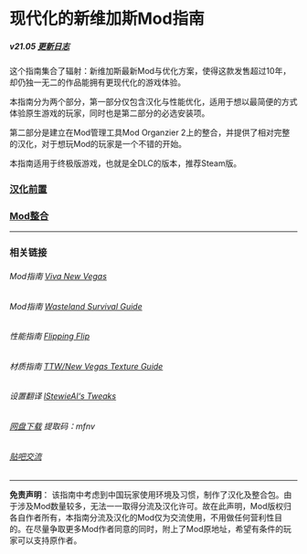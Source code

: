 # 现代化的新维加斯Mod指南

##### v21.05 [更新日志](md/changelog.md "更新日志")

这个指南集合了辐射：新维加斯最新Mod与优化方案，使得这款发售超过10年，却仍独一无二的作品能拥有更现代化的游戏体验。

本指南分为两个部分，第一部分仅包含汉化与性能优化，适用于想以最简便的方式体验原生游戏的玩家，同时也是第二部分的必选安装项。

第二部分是建立在Mod管理工具Mod Organzier 2上的整合，并提供了相对完整的汉化，对于想玩Mod的玩家是一个不错的开始。

本指南适用于终极版游戏，也就是全DLC的版本，推荐Steam版。

### [汉化前置](md/utilities.md "汉化前置")

### [Mod整合](md/base_game.md "Mod整合")

------

### 相关链接

###### Mod指南 [Viva New Vegas](https://vivanewvegas.github.io/ "Viva New Vegas")

###### Mod指南 [Wasteland Survival Guide](https://wastelandsurvivalguide.com/index.html "Wasteland Survival Guide")

###### 性能指南 [Flipping Flip](https://wallsogb.github.io/FalloutNV-Performance-Guide/ "Flipping Flip")

###### 材质指南 [TTW/New Vegas Texture Guide](https://salamand3r.fail/texture-guide "TTW/New Vegas Texture Guide")

###### 设置翻译 [lStewieAl‘s Tweaks](md/nvse_stewie_tweaks.ini "设置翻译")

###### [网盘下载](https://pan.baidu.com/s/1i64f52Zz490LBYWzsI8KdA "资源地址") 提取码：mfnv

###### [贴吧交流](https://tieba.baidu.com/p/6204813459 "帖子地址")

------

**免责声明**： 该指南中考虑到中国玩家使用环境及习惯，制作了汉化及整合包。由于涉及Mod数量较多，无法一一取得分流及汉化许可。故在此声明，Mod版权归各自作者所有，本指南分流及汉化的Mod仅为交流使用，不用做任何营利性目的。在尽量争取更多Mod作者同意的同时，附上了Mod原地址，希望有条件的玩家可以支持原作者。